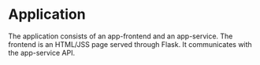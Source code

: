 # Application

The application consists of an app-frontend and an app-service. The frontend is an HTML/JSS page served through Flask. It communicates with the app-service API.
